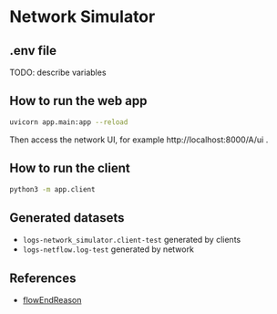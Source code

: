 # Network Simulator

## .env file
TODO: describe variables

## How to run the web app
```bash
uvicorn app.main:app --reload
```

Then access the network UI, for example http://localhost:8000/A/ui .


## How to run the client
```bash
python3 -m app.client
```

## Generated datasets

- `logs-network_simulator.client-test` generated by clients
- `logs-netflow.log-test` generated by network

## References

- [flowEndReason](https://www.iana.org/assignments/ipfix/ipfix.xhtml#ipfix-flow-end-reason)